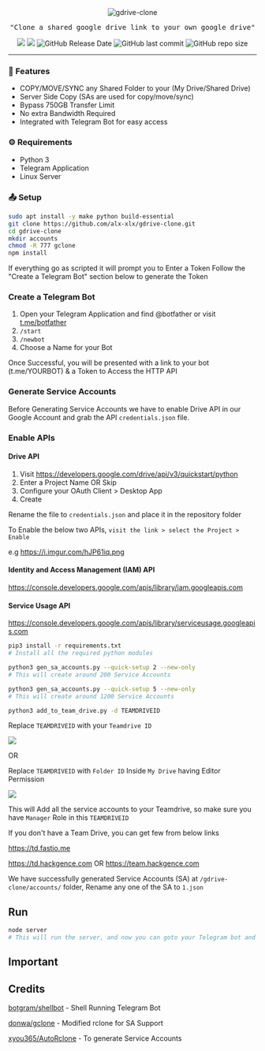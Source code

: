 <div align="center">
<img src="https://i.imgur.com/CAHWIDk.png" alt="gdrive-clone" height="">

<pre>
"Clone a shared google drive link to your own google drive"
</pre>

<a href="https://github.com/alx-xlx/gdrive-clone/blob/master/LICENSE"><img src="https://img.shields.io/badge/Open_source-MIT-green.svg?logo=git&logoColor=green"/></a>
<a href="https://github.com/alx-xlx/gdrive-clone/commits/dev"><img src="https://img.shields.io/github/last-commit/alx-xlx/gdrive-clone.svg?logo=Sublime+Text&logoColor=green&label=Active"/></a>
<img alt="GitHub Release Date" src="https://img.shields.io/github/release-date/alx-xlx/gdrive-clone">
<img alt="GitHub last commit" src="https://img.shields.io/github/last-commit/alx-xlx/gdrive-clone">
<img alt="GitHub repo size" src="https://img.shields.io/github/repo-size/alx-xlx/gdrive-clone">


<hr/>
</div>





### 🌠 Features

- COPY/MOVE/SYNC any Shared Folder to your (My Drive/Shared Drive)
- Server Side Copy (SAs are used for copy/move/sync)
- Bypass 750GB Transfer Limit
- No extra Bandwidth Required
- Integrated with Telegram Bot for easy access 



### ⚙️ Requirements
- Python 3
- Telegram Application
- Linux Server 

### 📤 Setup


```sh
sudo apt install -y make python build-essential
git clone https://github.com/alx-xlx/gdrive-clone.git
cd gdrive-clone
mkdir accounts
chmod -R 777 gclone
npm install
```

If everything go as scripted it will prompt you to Enter a Token
Follow the "Create a Telegram Bot" section below to generate the Token

### Create a Telegram Bot

1. Open your Telegram Application and find @botfather or visit [t.me/botfather](https://t.me/botfather)
2. `/start`
3. `/newbot`
4. Choose a Name for your Bot

Once Successful, you will be presented with a link to your bot (t.me/YOURBOT) & a Token to Access the HTTP API



### Generate Service Accounts

Before Generating Service Accounts we have to enable Drive API in our Google Account and grab the API `credentials.json` file.

### Enable APIs

#### Drive API

1. Visit https://developers.google.com/drive/api/v3/quickstart/python
2. Enter a Project Name OR Skip
3. Configure your OAuth Client > Desktop App
4. Create

Rename the file to `credentials.json` and place it in the repository folder

To Enable the below two APIs, `visit the link > select the Project > Enable`

e.g https://i.imgur.com/hJP61iq.png

#### Identity and Access Management (IAM) API
https://console.developers.google.com/apis/library/iam.googleapis.com

#### Service Usage API
https://console.developers.google.com/apis/library/serviceusage.googleapis.com


```sh
pip3 install -r requirements.txt
# Install all the required python modules
```

```sh
python3 gen_sa_accounts.py --quick-setup 2 --new-only
# This will create around 200 Service Accounts
```

```sh
python3 gen_sa_accounts.py --quick-setup 5 --new-only
# This will create around 1200 Service Accounts
```


```sh
python3 add_to_team_drive.py -d TEAMDRIVEID
```
Replace `TEAMDRIVEID` with your `Teamdrive ID`

![](https://i.imgur.com/53g521H.png)

OR 

Replace `TEAMDRIVEID` with `Folder ID` Inside `My Drive` having Editor Permission

![](https://i.imgur.com/hqPT2Jx.png)


This will Add all the service accounts to your Teamdrive, so make sure you have `Manager` Role in this `TEAMDRIVEID`



If you don't have a Team Drive, you can get few from below links

https://td.fastio.me

https://td.hackgence.com OR https://team.hackgence.com



We have successfully generated Service Accounts (SA)
at `/gdrive-clone/accounts/` folder, Rename any one of the SA to `1.json`


## Run

```sh
node server
# This will run the server, and now you can goto your Telegram bot and run commands
```


## Important




## Credits

[botgram/shellbot](https://github.com/botgram/shell-bot) - Shell Running Telegram Bot

[donwa/gclone](https://github.com/donwa/gclone) - Modified rclone for SA Support

[xyou365/AutoRclone](https://github.com/xyou365/AutoRclone) - To generate Service Accounts